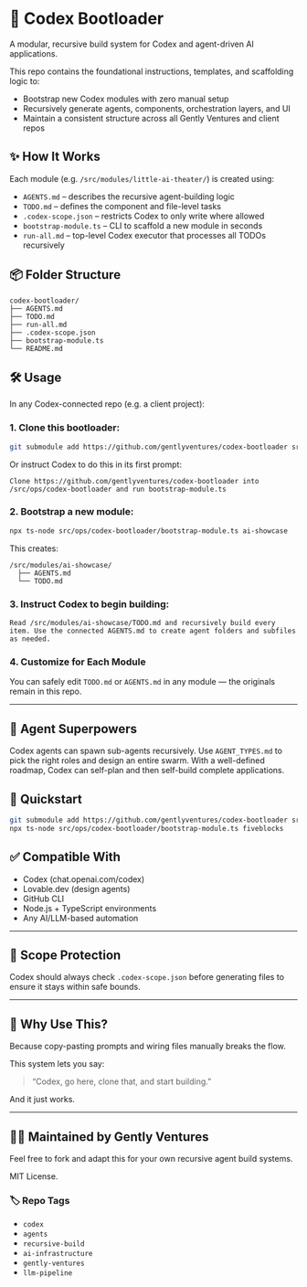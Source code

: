 # 🧠 Codex Bootloader

A modular, recursive build system for Codex and agent-driven AI applications.

This repo contains the foundational instructions, templates, and scaffolding logic to:

- Bootstrap new Codex modules with zero manual setup
- Recursively generate agents, components, orchestration layers, and UI
- Maintain a consistent structure across all Gently Ventures and client repos

## ✨ How It Works

Each module (e.g. `/src/modules/little-ai-theater/`) is created using:

- `AGENTS.md` – describes the recursive agent-building logic
- `TODO.md` – defines the component and file-level tasks
- `.codex-scope.json` – restricts Codex to only write where allowed
- `bootstrap-module.ts` – CLI to scaffold a new module in seconds
- `run-all.md` – top-level Codex executor that processes all TODOs recursively

## 📦 Folder Structure

```
codex-bootloader/
├── AGENTS.md
├── TODO.md
├── run-all.md
├── .codex-scope.json
├── bootstrap-module.ts
└── README.md
```

## 🛠️ Usage

In any Codex-connected repo (e.g. a client project):

### 1. Clone this bootloader:

```bash
git submodule add https://github.com/gentlyventures/codex-bootloader src/ops/codex-bootloader
````

Or instruct Codex to do this in its first prompt:

```
Clone https://github.com/gentlyventures/codex-bootloader into /src/ops/codex-bootloader and run bootstrap-module.ts
```

### 2. Bootstrap a new module:

```bash
npx ts-node src/ops/codex-bootloader/bootstrap-module.ts ai-showcase
```

This creates:

```
/src/modules/ai-showcase/
  ├── AGENTS.md
  └── TODO.md
```

### 3. Instruct Codex to begin building:

```
Read /src/modules/ai-showcase/TODO.md and recursively build every item. Use the connected AGENTS.md to create agent folders and subfiles as needed.
```

### 4. Customize for Each Module

You can safely edit `TODO.md` or `AGENTS.md` in any module — the originals remain in this repo.

---

## 🔮 Agent Superpowers

Codex agents can spawn sub-agents recursively. Use `AGENT_TYPES.md` to pick the right roles and design an entire swarm. With a well-defined roadmap, Codex can self-plan and then self-build complete applications.

## 🚀 Quickstart

```bash
git submodule add https://github.com/gentlyventures/codex-bootloader src/ops/codex-bootloader
npx ts-node src/ops/codex-bootloader/bootstrap-module.ts fiveblocks
```

## ✅ Compatible With

* Codex (chat.openai.com/codex)
* Lovable.dev (design agents)
* GitHub CLI
* Node.js + TypeScript environments
* Any AI/LLM-based automation

---

## 🔐 Scope Protection

Codex should always check `.codex-scope.json` before generating files to ensure it stays within safe bounds.

---

## 🧭 Why Use This?

Because copy-pasting prompts and wiring files manually breaks the flow.

This system lets you say:

> “Codex, go here, clone that, and start building.”

And it just works.

---

## 🧑‍💻 Maintained by Gently Ventures

Feel free to fork and adapt this for your own recursive agent build systems.

MIT License.

### 🏷️ Repo Tags
- `codex`
- `agents`
- `recursive-build`
- `ai-infrastructure`
- `gently-ventures`
- `llm-pipeline`
